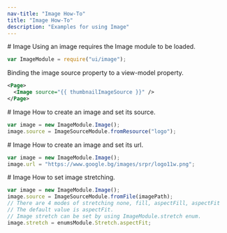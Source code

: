 ```yaml
---
nav-title: "Image How-To"
title: "Image How-To"
description: "Examples for using Image"
---
```

# Image
Using an image requires the Image module to be loaded.
``` JavaScript
var ImageModule = require("ui/image");
```
Binding the image source property to a view-model property.
```XML
<Page>
  <Image source="{{ thumbnailImageSource }}" />
</Page>
```
# Image
How to create an image and set its source.
``` JavaScript
var image = new ImageModule.Image();
image.source = ImageSourceModule.fromResource("logo");
```
# Image
How to create an image and set its url.
``` JavaScript
var image = new ImageModule.Image();
image.url = "https://www.google.bg/images/srpr/logo11w.png";
```
# Image
How to set image stretching.
``` JavaScript
var image = new ImageModule.Image();
image.source = ImageSourceModule.fromFile(imagePath);
// There are 4 modes of stretching none, fill, aspectFill, aspectFit
// The default value is aspectFit.
// Image stretch can be set by using ImageModule.stretch enum.
image.stretch = enumsModule.Stretch.aspectFit;
```
